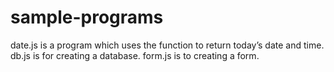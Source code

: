 # sample-programs
date.js is a program which uses the function to return today’s date and time.
db.js is for creating a database.
form.js is to creating a form.
